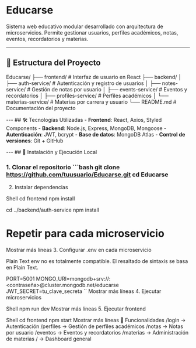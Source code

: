 # Educarse

Sistema web educativo modular desarrollado con arquitectura de microservicios. Permite gestionar usuarios, perfiles académicos, notas, eventos, recordatorios y materias.

---

## 🧩 Estructura del Proyecto


  Educarse/ ├── frontend/ # Interfaz de usuario en React ├── backend/ │ ├── auth-service/ # Autenticación y registro de usuarios │ ├── notes-service/ # Gestión de notas por usuario │ ├── events-service/ # Eventos y recordatorios │ ├── profiles-service/ # Perfiles académicos │ └── materias-service/ # Materias por carrera y usuario └── README.md # Documentación del proyecto  

  --- ## 🛠️ Tecnologías Utilizadas - **Frontend**: React, Axios, Styled Components - **Backend**: Node.js, Express, MongoDB, Mongoose - **Autenticación**: JWT, bcrypt - **Base de datos**: MongoDB Atlas - **Control de versiones**: Git + GitHub 

 --- ## 🚀 Instalación y Ejecución Local 
 
 ### 1. Clonar el repositorio ```bash git clone https://github.com/tuusuario/Educarse.git cd Educarse  

2. Instalar dependencias



Shell
cd frontend
npm install

cd ../backend/auth-service
npm install
# Repetir para cada microservicio
Mostrar más líneas
3. Configurar .env en cada microservicio



Plain Text
env no es totalmente compatible. El resaltado de sintaxis se basa en Plain Text.

PORT=5001
MONGO_URI=mongodb+srv://<usuario>:<contraseña>@cluster.mongodb.net/educarse
JWT_SECRET=tu_clave_secreta
``
Mostrar más líneas
4. Ejecutar microservicios



Shell
npm run dev
Mostrar más líneas
5. Ejecutar frontend



Shell
cd frontend
npm start
Mostrar más líneas
🔗 Funcionalidades
/login → Autenticación
/perfiles → Gestión de perfiles académicos
/notas → Notas por usuario
/eventos → Eventos y recordatorios
/materias → Administración de materias
/ → Dashboard general
